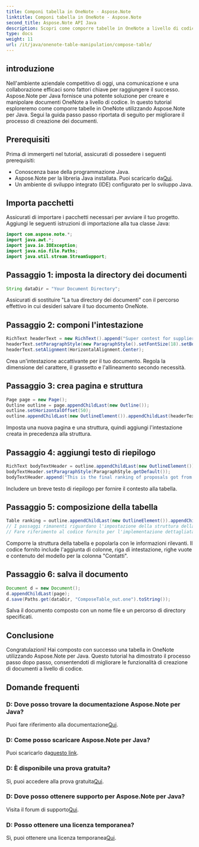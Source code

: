 ```yaml
---
title: Componi tabella in OneNote - Aspose.Note
linktitle: Componi tabella in OneNote - Aspose.Note
second_title: Aspose.Note API Java
description: Scopri come comporre tabelle in OneNote a livello di codice utilizzando Aspose.Note per Java. Guida passo passo per la creazione efficiente di documenti.
type: docs
weight: 11
url: /it/java/onenote-table-manipulation/compose-table/
---
```

## introduzione
Nell'ambiente aziendale competitivo di oggi, una comunicazione e una collaborazione efficaci sono fattori chiave per raggiungere il successo. Aspose.Note per Java fornisce una potente soluzione per creare e manipolare documenti OneNote a livello di codice. In questo tutorial esploreremo come comporre tabelle in OneNote utilizzando Aspose.Note per Java. Segui la guida passo passo riportata di seguito per migliorare il processo di creazione dei documenti.
## Prerequisiti
Prima di immergerti nel tutorial, assicurati di possedere i seguenti prerequisiti:
- Conoscenza base della programmazione Java.
-  Aspose.Note per la libreria Java installata. Puoi scaricarlo da[Qui](https://releases.aspose.com/note/java/).
- Un ambiente di sviluppo integrato (IDE) configurato per lo sviluppo Java.
## Importa pacchetti
Assicurati di importare i pacchetti necessari per avviare il tuo progetto. Aggiungi le seguenti istruzioni di importazione alla tua classe Java:
```java
import com.aspose.note.*;
import java.awt.*;
import java.io.IOException;
import java.nio.file.Paths;
import java.util.stream.StreamSupport;
```
## Passaggio 1: imposta la directory dei documenti
```java
String dataDir = "Your Document Directory";
```
Assicurati di sostituire "La tua directory dei documenti" con il percorso effettivo in cui desideri salvare il tuo documento OneNote.
## Passaggio 2: componi l'intestazione
```java
RichText headerText = new RichText().append("Super contest for suppliers.");
headerText.setParagraphStyle(new ParagraphStyle().setFontSize(18).setBold(true));
headerText.setAlignment(HorizontalAlignment.Center);
```
Crea un'intestazione accattivante per il tuo documento. Regola la dimensione del carattere, il grassetto e l'allineamento secondo necessità.
## Passaggio 3: crea pagina e struttura
```java
Page page = new Page();
Outline outline = page.appendChildLast(new Outline());
outline.setHorizontalOffset(50);
outline.appendChildLast(new OutlineElement()).appendChildLast(headerText);
```
Imposta una nuova pagina e una struttura, quindi aggiungi l'intestazione creata in precedenza alla struttura.
## Passaggio 4: aggiungi testo di riepilogo
```java
RichText bodyTextHeader = outline.appendChildLast(new OutlineElement()).appendChildLast(new RichText());
bodyTextHeader.setParagraphStyle(ParagraphStyle.getDefault());
bodyTextHeader.append("This is the final ranking of proposals got from our suppliers.");
```
Includere un breve testo di riepilogo per fornire il contesto alla tabella.
## Passaggio 5: composizione della tabella
```java
Table ranking = outline.appendChildLast(new OutlineElement()).appendChildLast(new Table());
// I passaggi rimanenti riguardano l'impostazione della struttura della tabella, della riga di intestazione e l'aggiunta di righe vuote.
// Fare riferimento al codice fornito per l'implementazione dettagliata.
```
Comporre la struttura della tabella e popolarla con le informazioni rilevanti. Il codice fornito include l'aggiunta di colonne, riga di intestazione, righe vuote e contenuto del modello per la colonna "Contatti".
## Passaggio 6: salva il documento
```java
Document d = new Document();
d.appendChildLast(page);
d.save(Paths.get(dataDir, "ComposeTable_out.one").toString());
```
Salva il documento composto con un nome file e un percorso di directory specificati.
## Conclusione
Congratulazioni! Hai composto con successo una tabella in OneNote utilizzando Aspose.Note per Java. Questo tutorial ha dimostrato il processo passo dopo passo, consentendoti di migliorare le funzionalità di creazione di documenti a livello di codice.
## Domande frequenti
### D: Dove posso trovare la documentazione Aspose.Note per Java?
 Puoi fare riferimento alla documentazione[Qui](https://reference.aspose.com/note/java/).
### D: Come posso scaricare Aspose.Note per Java?
 Puoi scaricarlo da[questo link](https://releases.aspose.com/note/java/).
### D: È disponibile una prova gratuita?
 Sì, puoi accedere alla prova gratuita[Qui](https://releases.aspose.com/).
### D: Dove posso ottenere supporto per Aspose.Note per Java?
 Visita il forum di supporto[Qui](https://forum.aspose.com/c/note/28).
### D: Posso ottenere una licenza temporanea?
 Sì, puoi ottenere una licenza temporanea[Qui](https://purchase.aspose.com/temporary-license/).